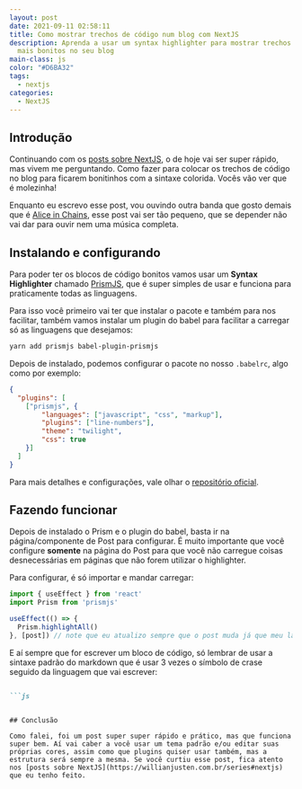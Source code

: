 ```yaml
---
layout: post
date: 2021-09-11 02:58:11
title: Como mostrar trechos de código num blog com NextJS
description: Aprenda a usar um syntax highlighter para mostrar trechos de código
  mais bonitos no seu blog
main-class: js
color: "#D6BA32"
tags:
  - nextjs
categories:
  - NextJS
---
```

## Introdução

Continuando com os [posts sobre NextJS](https://willianjusten.com.br/series#nextjs), o de hoje vai ser super rápido, mas vivem me perguntando. Como fazer para colocar os trechos de código no blog para ficarem bonitinhos com a sintaxe colorida. Vocês vão ver que é molezinha!

Enquanto eu escrevo esse post, vou ouvindo outra banda que gosto demais que é [Alice in Chains](https://open.spotify.com/artist/64tNsm6TnZe2zpcMVMOoHL?si=F1VYqFDsR6e7-6xHf2uRDg&dl_branch=1), esse post vai ser tão pequeno, que se depender não vai dar para ouvir nem uma música completa.

## Instalando e configurando

Para poder ter os blocos de código bonitos vamos usar um **Syntax Highlighter** chamado [PrismJS](https://prismjs.com/), que é super simples de usar e funciona para praticamente todas as linguagens.

Para isso você primeiro vai ter que instalar o pacote e também para nos facilitar, também vamos instalar um plugin do babel para facilitar a carregar só as linguagens que desejamos:

```bash
yarn add prismjs babel-plugin-prismjs
```

Depois de instalado, podemos configurar o pacote no nosso `.babelrc`, algo como por exemplo:

```json
{
  "plugins": [
    ["prismjs", {
        "languages": ["javascript", "css", "markup"],
        "plugins": ["line-numbers"],
        "theme": "twilight",
        "css": true
    }]
  ]
}
```

Para mais detalhes e configurações, vale olhar o [repositório oficial](https://github.com/mAAdhaTTah/babel-plugin-prismjs).

## Fazendo funcionar

Depois de instalado o Prism e o plugin do babel, basta ir na página/componente de Post para configurar. É muito importante que você configure **somente** na página do Post para que você não carregue coisas desnecessárias em páginas que não forem utilizar o highlighter.

Para configurar, é só importar e mandar carregar:

```jsx
import { useEffect } from 'react'
import Prism from 'prismjs'

useEffect(() => {
  Prism.highlightAll()
}, [post]) // note que eu atualizo sempre que o post muda já que meu layout é fixo
```

E aí sempre que for escrever um bloco de código, só lembrar de usar a sintaxe padrão do markdown que é usar 3 vezes o símbolo de crase seguido da linguagem que vai escrever:

```markdown

```js
```

```

## Conclusão

Como falei, foi um post super super rápido e prático, mas que funciona super bem. Aí vai caber a você usar um tema padrão e/ou editar suas próprias cores, assim como que plugins quiser usar também, mas a estrutura será sempre a mesma. Se você curtiu esse post, fica atento nos [posts sobre NextJS](https://willianjusten.com.br/series#nextjs) que eu tenho feito.